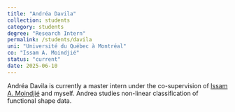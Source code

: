 ```yaml
---
title: "Andréa Davila"
collection: students
category: students
degree: "Research Intern"
permalink: /students/davila
uni: "Université du Québec à Montréal"
co: "Issam A. Moindjié"
status: "current"
date: 2025-06-10
---
```


Andréa Davila is currently a master intern under the co-supervision of [Issam A. Moindjié](https://imoindjie.github.io/#index) and myself. Andrea studies non-linear classification of functional shape data. 
